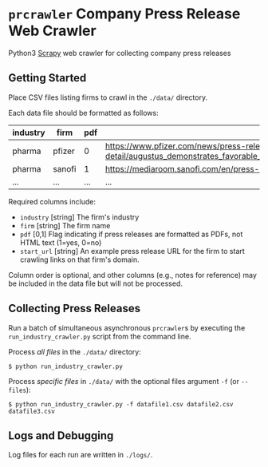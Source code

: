 # `prcrawler` Company Press Release Web Crawler

Python3 [Scrapy](https://scrapy.org/) web crawler for collecting company press releases

## Getting Started 

Place CSV files listing firms to crawl in the `./data/` directory. 

Each data file should be formatted as follows:

industry | firm | pdf | start_url 
--- | --- | --- | ---
pharma | pfizer | 0 | https://www.pfizer.com/news/press-release/press-release-detail/augustus_demonstrates_favorable_safety_results_of_eliquis_versus_vitamin_k_antagonists_in_non_valvular_atrial_fibrillation_patients_with_acute_coronary_syndrome_and_or_undergoing_percutaneous_coronary_intervention 
pharma | sanofi | 1 | https://mediaroom.sanofi.com/en/press-releases/ 
... | ... | ... | ...

Required columns include: 

 - `industry`  [string] The firm's industry 
 - `firm`  [string] The firm name
 - `pdf`  [0,1] Flag indicating if press releases are formatted as PDFs, not HTML text (1=yes, 0=no)
 - `start_url`  [string] An example press release URL for the firm to start crawling links on that firm's domain. 

Column order is optional, and other columns (e.g., notes for reference) may be included in the data file but will not be processed.


## Collecting Press Releases 

Run a batch of simultaneous asynchronous `prcrawler`s by executing the `run_industry_crawler.py` script from the command line. 

Process *all files* in the `./data/` directory:

`$ python run_industry_crawler.py`

Process *specific files* in `./data/` with the optional files argument `-f` (or `--files`):

`$ python run_industry_crawler.py -f datafile1.csv datafile2.csv datafile3.csv`


## Logs and Debugging

Log files for each run are written in `./logs/`. 